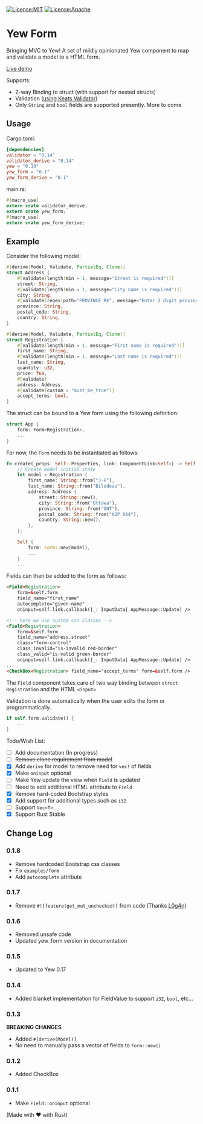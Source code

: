 [![License:MIT](https://img.shields.io/badge/License-MIT-yellow.svg)](https://opensource.org/licenses/MIT) [![License:Apache](https://img.shields.io/badge/License-Apache-yellow.svg)](https://opensource.org/licenses/Apache-2.0)
# Yew Form
Bringing MVC to Yew! A set of mildly opinionated Yew component to map and validate a model to a HTML form.

[Live demo](http://chronogears.com/yew-form/)

Supports:
- 2-way Binding to struct (with support for nested structs)
- Validation ([using Keats Validator](https://github.com/Keats/validator))
- Only `String` and `bool` fields are supported presently. More to come

## Usage
Cargo.toml:
```toml
[dependencies]
validator = "0.14"
validator_derive = "0.14"
yew = "0.18"
yew_form = "0.1"
yew_form_derive = "0.1"
```
main.rs:
```rust
#[macro_use]
extern crate validator_derive;
extern crate yew_form;
#[macro_use]
extern crate yew_form_derive;
```

## Example
Consider the following model:
```rust
#[derive(Model, Validate, PartialEq, Clone)]
struct Address {
    #[validate(length(min = 1, message="Street is required"))]
    street: String,
    #[validate(length(min = 1, message="City name is required"))]
    city: String,
    #[validate(regex(path="PROVINCE_RE", message="Enter 2 digit province code"))]
    province: String,
    postal_code: String,
    country: String,
}

#[derive(Model, Validate, PartialEq, Clone)]
struct Registration {
    #[validate(length(min = 1, message="First name is required"))]
    first_name: String,
    #[validate(length(min = 1, message="Last name is required"))]
    last_name: String,
    quantity: u32,
    price: f64,
    #[validate]
    address: Address,
    #[validate(custom = "must_be_true")]
    accept_terms: bool,
}
```

The struct can be bound to a Yew form using the following definition:

```rust
struct App {
    form: Form<Registration>,
    ...
}
```

For now, the `Form` needs to be instantiated as follows:
```rust
fn create(_props: Self::Properties, link: ComponentLink<Self>) -> Self {
    // Create model initial state
    let model = Registration {
        first_name: String::from("J-F"),
        last_name: String::from("Bilodeau"),
        address: Address {
            street: String::new(),
            city: String::from("Ottawa"),
            province: String::from("ONT"),
            postal_code: String::from("K2P 0A4"),
            country: String::new(),
        },
    };

    Self {
        form: Form::new(model),
        ...
    }
    ...
```

Fields can then be added to the form as follows:
```html
<Field<Registration> 
    form=&self.form
    field_name="first_name"
    autocomplete="given-name"
    oninput=self.link.callback(|_: InputData| AppMessage::Update) />

<!-- here we use custom css classes -->
<Field<Registration> 
    form=&self.form 
    field_name="address.street"
    class="form-control"
    class_invalid="is-invalid red-border"
    class_valid="is-valid green-border"
    oninput=self.link.callback(|_: InputData| AppMessage::Update) />
...
<CheckBox<Registration> field_name="accept_terms" form=&self.form />
```
The `Field` component takes care of two way binding between `struct Registration` and the HTML `<input>`

Validation is done automatically when the user edits the form or programmatically.

```rust
if self.form.validate() {
    ...
}
```

Todo/Wish List:
- [ ] Add documentation (In progress)
- [ ] ~~Remove clone requirement from model~~
- [X] Add `derive` for model to remove need for `vec!` of fields
- [X] Make `oninput` optional
- [ ] Make Yew update the view when `Field` is updated
- [ ] Need to add additional HTML attribute to `Field`
- [X] Remove hard-coded Bootstrap styles
- [X] Add support for additional types such as `i32`
- [ ] Support `Vec<T>`
- [X] Support Rust Stable

## Change Log

### 0.1.8
- Remove hardcoded Bootstrap css classes
- Fix `examples/form`
- Add `autocomplete` attribute

### 0.1.7
- Remove `#![feature(get_mut_unchecked)]` from code (Thanks [L0g4n](https://github.com/L0g4n))

### 0.1.6
- Removed unsafe code
- Updated yew_form version in documentation

### 0.1.5
- Updated to Yew 0.17

### 0.1.4
- Added blanket implementation for FieldValue to support `i32`, `bool`, etc...

### 0.1.3
**BREAKING CHANGES**
- Added `#[derive(Model)]`
- No need to manually pass a vector of fields to `Form::new()`

### 0.1.2
- Added CheckBox

### 0.1.1
- Make `Field::oninput` optional


(Made with ❤️ with Rust)